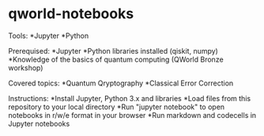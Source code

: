 # qworld-notebooks

Tools: 
*Jupyter
*Python

Prerequised: 
*Jupyter
*Python libraries installed (qiskit, numpy)
*Knowledge of the basics of quantum computing (QWorld Bronze workshop)

Covered topics:
*Quantum Qryptography
*Classical Error Correction

Instructions:
*Install Jupyter, Python 3.x and libraries
*Load files from this repository to your local directory
*Run "jupyter notebook" to open notebooks in r/w/e format in your browser
*Run markdown and codecells in Jupyter notebooks

